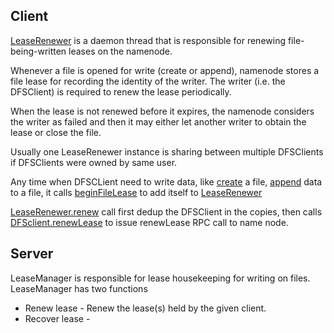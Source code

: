## Client 
[LeaseRenewer](https://github.com/apache/hadoop/blob/trunk/hadoop-hdfs-project/hadoop-hdfs-client/src/main/java/org/apache/hadoop/hdfs/client/impl/LeaseRenewer.java) is a daemon thread that is responsible for renewing file-being-written leases on the namenode.

Whenever a file is opened for write (create or append), namenode stores a file lease for recording the identity of the writer. 
The writer (i.e. the DFSClient) is required to renew the lease periodically. 

When the lease is not renewed before it expires, the namenode considers the writer as failed and then it may either let another writer to obtain the lease or close the file.

Usually one LeaseRenewer instance is sharing between multiple DFSClients if DFSClients were owned by same user.
 
Any time when DFSCLient need to write data, like [create](https://github.com/apache/hadoop/blob/trunk/hadoop-hdfs-project/hadoop-hdfs-client/src/main/java/org/apache/hadoop/hdfs/DFSClient.java#create) a file, [append](https://github.com/apache/hadoop/blob/trunk/hadoop-hdfs-project/hadoop-hdfs-client/src/main/java/org/apache/hadoop/hdfs/DFSClient.java#append) data to a file, it calls [beginFileLease](https://github.com/apache/hadoop/blob/trunk/hadoop-hdfs-project/hadoop-hdfs-client/src/main/java/org/apache/hadoop/hdfs/DFSClient.java#beginFileLease) to add itself to [LeaseRenewer](https://github.com/apache/hadoop/blob/trunk/hadoop-hdfs-project/hadoop-hdfs-client/src/main/java/org/apache/hadoop/hdfs/client/impl/LeaseRenewer.java)

[LeaseRenewer.renew](https://github.com/apache/hadoop/blob/trunk/hadoop-hdfs-project/hadoop-hdfs-client/src/main/java/org/apache/hadoop/hdfs/client/impl/LeaseRenewer.java#renew) call first dedup the DFSClient in the copies, then calls [DFSclient.renewLease](https://github.com/apache/hadoop/blob/trunk/hadoop-hdfs-project/hadoop-hdfs-client/src/main/java/org/apache/hadoop/hdfs/DFSClient.java#renewLease) to issue renewLease RPC call to name node. 
## Server

LeaseManager is responsible for lease housekeeping for writing on files. LeaseManager has two functions

* Renew lease - Renew the lease(s) held by the given client.
* Recover lease -  